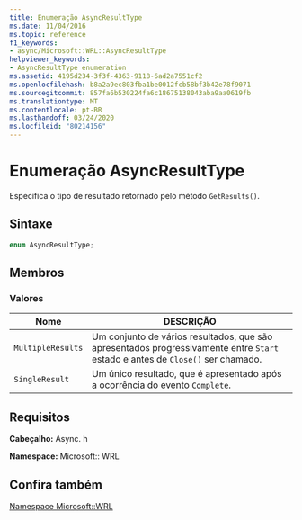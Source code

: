 ```yaml
---
title: Enumeração AsyncResultType
ms.date: 11/04/2016
ms.topic: reference
f1_keywords:
- async/Microsoft::WRL::AsyncResultType
helpviewer_keywords:
- AsyncResultType enumeration
ms.assetid: 4195d234-3f3f-4363-9118-6ad2a7551cf2
ms.openlocfilehash: b8a2a9ec803fba1be0012fcb58bf3b42e78f9071
ms.sourcegitcommit: 857fa6b530224fa6c18675138043aba9aa0619fb
ms.translationtype: MT
ms.contentlocale: pt-BR
ms.lasthandoff: 03/24/2020
ms.locfileid: "80214156"
---
```

# <a name="asyncresulttype-enumeration"></a>Enumeração AsyncResultType

Especifica o tipo de resultado retornado pelo método `GetResults()`.

## <a name="syntax"></a>Sintaxe

```cpp
enum AsyncResultType;
```

## <a name="members"></a>Membros

### <a name="values"></a>Valores

|Nome|DESCRIÇÃO|
|----------|-----------------|
|`MultipleResults`|Um conjunto de vários resultados, que são apresentados progressivamente entre `Start` estado e antes de `Close()` ser chamado.|
|`SingleResult`|Um único resultado, que é apresentado após a ocorrência do evento `Complete`.|

## <a name="requirements"></a>Requisitos

**Cabeçalho:** Async. h

**Namespace:** Microsoft:: WRL

## <a name="see-also"></a>Confira também

[Namespace Microsoft::WRL](microsoft-wrl-namespace.md)
